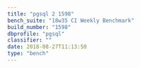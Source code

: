 ```yaml
---
title: "pgsql 2 1598"
bench_suite: "18w35 CI Weekly Benchmark"
build_number: "1598"
dbprofile: "pgsql"
classifier: ""
date: 2018-08-27T11:13:50
type: "bench"
---
```

